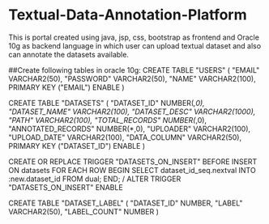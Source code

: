 # Textual-Data-Annotation-Platform
This is portal created using java, jsp, css, bootstrap as frontend and Oracle 10g as backend language in which user can upload textual dataset and also can annotate the datasets available. 

##Create following tables in oracle 10g:
CREATE TABLE  "USERS" 
   (	"EMAIL" VARCHAR2(50), 
	"PASSWORD" VARCHAR2(50), 
	"NAME" VARCHAR2(100), 
	 PRIMARY KEY ("EMAIL") ENABLE
   )


CREATE TABLE  "DATASETS" 
   (	"DATASET_ID" NUMBER(*,0), 
	"DATASET_NAME" VARCHAR2(100), 
	"DATASET_DESC" VARCHAR2(1000), 
	"PATH" VARCHAR2(100), 
	"TOTAL_RECORDS" NUMBER(*,0), 
	"ANNOTATED_RECORDS" NUMBER(*,0), 
	"UPLOADER" VARCHAR2(100), 
	"UPLOAD_DATE" VARCHAR2(100), 
	"DATA_COLUMN" VARCHAR2(50), 
	 PRIMARY KEY ("DATASET_ID") ENABLE
   )
   
CREATE OR REPLACE TRIGGER  "DATASETS_ON_INSERT" 
  BEFORE INSERT ON datasets
  FOR EACH ROW
BEGIN
  SELECT dataset_id_seq.nextval
  INTO :new.dataset_id
  FROM dual;
END;
/
ALTER TRIGGER  "DATASETS_ON_INSERT" ENABLE



CREATE TABLE  "DATASET_LABEL" 
   (	"DATASET_ID" NUMBER, 
	"LABEL" VARCHAR2(50), 
	"LABEL_COUNT" NUMBER
   )


